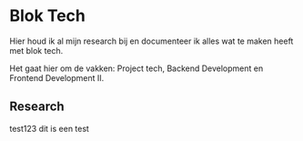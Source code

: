 # Blok Tech

Hier houd ik al mijn research bij en documenteer ik alles wat te maken heeft met blok tech.

Het gaat hier om de vakken: Project tech, Backend Development en Frontend Development II.

## Research

test123
dit is een test 